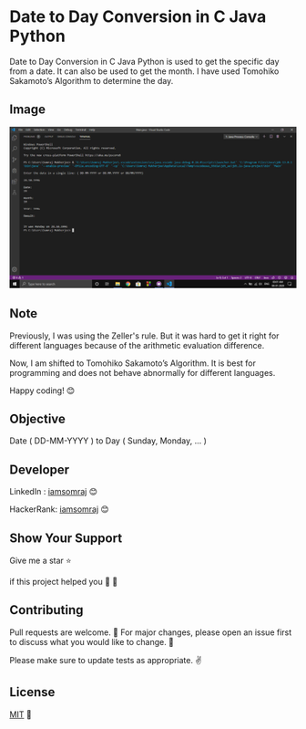 # Date to Day Conversion in C Java Python
Date to Day Conversion in C Java Python is used to get the specific day from a date. It can also be used to get the month. I have used Tomohiko Sakamoto’s Algorithm to determine the day.

## Image

<img src="image.png" style="zoom: 200%;" >



## Note

Previously, I was using the Zeller's rule. But it was hard to get it right for different languages because of the arithmetic evaluation difference.

Now, I am shifted to Tomohiko Sakamoto’s Algorithm. It is best for programming and does not behave abnormally for different languages. 

Happy coding! 😊

## Objective

Date ( DD-MM-YYYY ) to Day ( Sunday, Monday, ... )

## Developer

LinkedIn : [iamsomraj](https://www.linkedin.com/in/iamsomraj/) 😊

HackerRank: [iamsomraj](https://www.hackerrank.com/iamsomraj?hr_r=1) 😊

## Show Your Support

Give me a star ⭐

if this project helped you 👦 👧

## Contributing

Pull requests are welcome. 🤝 For major changes, please open an issue first to discuss what you would like to change. 🙏

Please make sure to update tests as appropriate. ✌

## License

[MIT](https://choosealicense.com/licenses/mit/) 📰